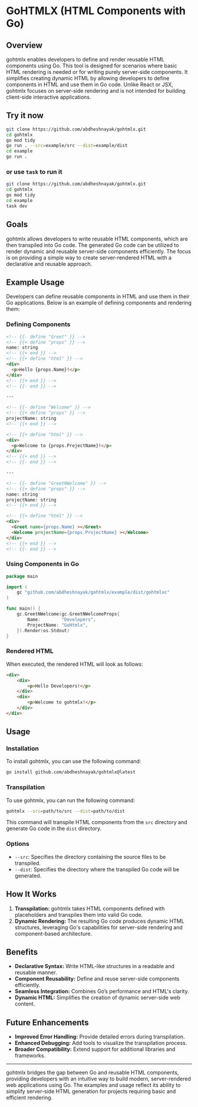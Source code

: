 # GoHTMLX (HTML Components with Go)

## Overview

gohtmlx enables developers to define and render reusable HTML components using Go. This tool is designed for scenarios where basic HTML rendering is needed or for writing purely server-side components. It simplifies creating dynamic HTML by allowing developers to define components in HTML and use them in Go code. Unlike React or JSX, gohtmlx focuses on server-side rendering and is not intended for building client-side interactive applications.

## Try it now

```bash
git clone https://github.com/abdheshnayak/gohtmlx.git
cd gohtmlx
go mod tidy
go run . --src=example/src --dist=example/dist
cd example
go run .
```

### or use `task` to run it

```bash
git clone https://github.com/abdheshnayak/gohtmlx.git
cd gohtmlx
go mod tidy
cd example
task dev
```

## Goals

gohtmlx allows developers to write reusable HTML components, which are then transpiled into Go code. The generated Go code can be utilized to render dynamic and reusable server-side components efficiently. The focus is on providing a simple way to create server-rendered HTML with a declarative and reusable approach.

## Example Usage

Developers can define reusable components in HTML and use them in their Go applications. Below is an example of defining components and rendering them:

### Defining Components

```html
<!-- {{- define "Greet" }} -->
<!-- {{+ define "props" }} -->
name: string
<!-- {{+ end }} -->
<!-- {{+ define "html" }} -->
<div>
  <p>Hello {props.Name}!</p>
</div>
<!-- {{+ end }} -->
<!-- {{- end }} -->

---

<!-- {{- define "Welcome" }} -->
<!-- {{+ define "props" }} -->
projectName: string
<!-- {{+ end }} -->

<!-- {{+ define "html" }} -->
<div>
  <p>Welcome to {props.ProjectName}!</p>
</div>
<!-- {{+ end }} -->
<!-- {{- end }} -->

---

<!-- {{- define "GreetNWelcome" }} -->
<!-- {{+ define "props" }} -->
name: string
projectName: string
<!-- {{+ end }} -->

<!-- {{+ define "html" }} -->
<div>
  <Greet name={props.Name} ></Greet>
  <Welcome projectName={props.ProjectName} ></Welcome>
</div>
<!-- {{+ end }} -->
<!-- {{- end }} -->
```

### Using Components in Go

```go
package main

import (
    gc "github.com/abdheshnayak/gohtmlx/example/dist/gohtmlxc"
)

func main() {
    gc.GreetNWelcome(gc.GreetNWelcomeProps{
		Name:        "Developers",
		ProjectName: "GoHtmlx",
	}).Render(os.Stdout)
}
```

### Rendered HTML

When executed, the rendered HTML will look as follows:

```html
<div>
    <div>
        <p>Hello Developers!</p>
    </div>
    <div>
        <p>Welcome to gohtmlx!</p>
    </div>
</div>
```

## Usage

### Installation

To install gohtmlx, you can use the following command:

```bash
go install github.com/abdheshnayak/gohtmlx@latest
```

### Transpilation

To use gohtmlx, you can run the following command:

```bash
gohtmlx --src=path/to/src --dist=path/to/dist
```

This command will transpile HTML components from the `src` directory and generate Go code in the `dist` directory.

### Options

- `--src`: Specifies the directory containing the source files to be transpiled.
- `--dist`: Specifies the directory where the transpiled Go code will be generated.

## How It Works

1. **Transpilation:** gohtmlx takes HTML components defined with placeholders and transpiles them into valid Go code.
3. **Dynamic Rendering:** The resulting Go code produces dynamic HTML structures, leveraging Go's capabilities for server-side rendering and component-based architecture.

## Benefits

- **Declarative Syntax:** Write HTML-like structures in a readable and reusable manner.
- **Component Reusability:** Define and reuse server-side components efficiently.
- **Seamless Integration:** Combines Go’s performance and HTML's clarity.
- **Dynamic HTML:** Simplifies the creation of dynamic server-side web content.

## Future Enhancements

- **Improved Error Handling:** Provide detailed errors during transpilation.
- **Enhanced Debugging:** Add tools to visualize the transpilation process.
- **Broader Compatibility:** Extend support for additional libraries and frameworks.

---

gohtmlx bridges the gap between Go and reusable HTML components, providing developers with an intuitive way to build modern, server-rendered web applications using Go. The examples and usage reflect its ability to simplify server-side HTML generation for projects requiring basic and efficient rendering.
